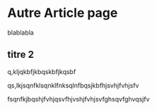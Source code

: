 # Autre Article page

blablabla

## titre 2

q,kljqkbfjkbqskbfjkqsbf

qs,lkjsqnfklsqnklfnksqlnfbqsjkbfhjsvhjfvhjsfv

fsqnfkjbqshjfvhjqsvfhjvshjfvhjsvfghsqvfghvqsjfv
